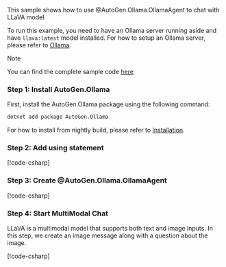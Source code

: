 This sample shows how to use @AutoGen.Ollama.OllamaAgent to chat with LLaVA model.

To run this example, you need to have an Ollama server running aside and have `llava:latest` model installed. For how to setup an Ollama server, please refer to [Ollama](https://ollama.com/).

> [!NOTE]
> You can find the complete sample code [here](https://github.com/ag2ai/ag2/blob/main/dotnet/sample/AutoGen.Ollama.Sample/Chat_With_LLaVA.cs)

### Step 1: Install AutoGen.Ollama

First, install the AutoGen.Ollama package using the following command:

```bash
dotnet add package AutoGen.Ollama
```

For how to install from nightly build, please refer to [Installation](../Installation.md).

### Step 2: Add using statement

[!code-csharp[](../../../sample/AutoGen.Ollama.Sample/Chat_With_LLaVA.cs?name=Using)]

### Step 3: Create @AutoGen.Ollama.OllamaAgent

[!code-csharp[](../../../sample/AutoGen.Ollama.Sample/Chat_With_LLaVA.cs?name=Create_Ollama_Agent)]

### Step 4: Start MultiModal Chat
LLaVA is a multimodal model that supports both text and image inputs. In this step, we create an image message along with a question about the image.

[!code-csharp[](../../../sample/AutoGen.Ollama.Sample/Chat_With_LLaVA.cs?name=Send_Message)]